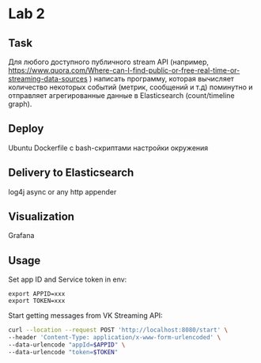 # Lab 2

## Task

Для любого доступного публичного stream API (например, https://www.quora.com/Where-can-I-find-public-or-free-real-time-or-streaming-data-sources ) написать программу, которая вычисляет количество некоторых событий (метрик, сообщений и т.д) поминутно и отправляет агрегированные данные в Elasticsearch (count/timeline graph).

## Deploy

Ubuntu Dockerfile с bash-скриптами настройки окружения

## Delivery to Elasticsearch

log4j async or any http appender

## Visualization

Grafana

## Usage

Set app ID and Service token in env:
```
export APPID=xxx
export TOKEN=xxx
```

Start getting messages from VK Streaming API:

```bash
curl --location --request POST 'http://localhost:8080/start' \
--header 'Content-Type: application/x-www-form-urlencoded' \
--data-urlencode "appId=$APPID" \
--data-urlencode "token=$TOKEN"
```

